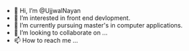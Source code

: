 - 👋 Hi, I’m @UjjwalNayan
- 👀 I’m interested in front end devlopment.
- 🌱 I’m currently pursuing master's in computer applications.
- 💞️ I’m looking to collaborate on ...
- 📫 How to reach me ...

<!---
UjjwalNayan/UjjwalNayan is a ✨ special ✨ repository because its `README.md` (this file) appears on your GitHub profile.
You can click the Preview link to take a look at your changes.
--->
